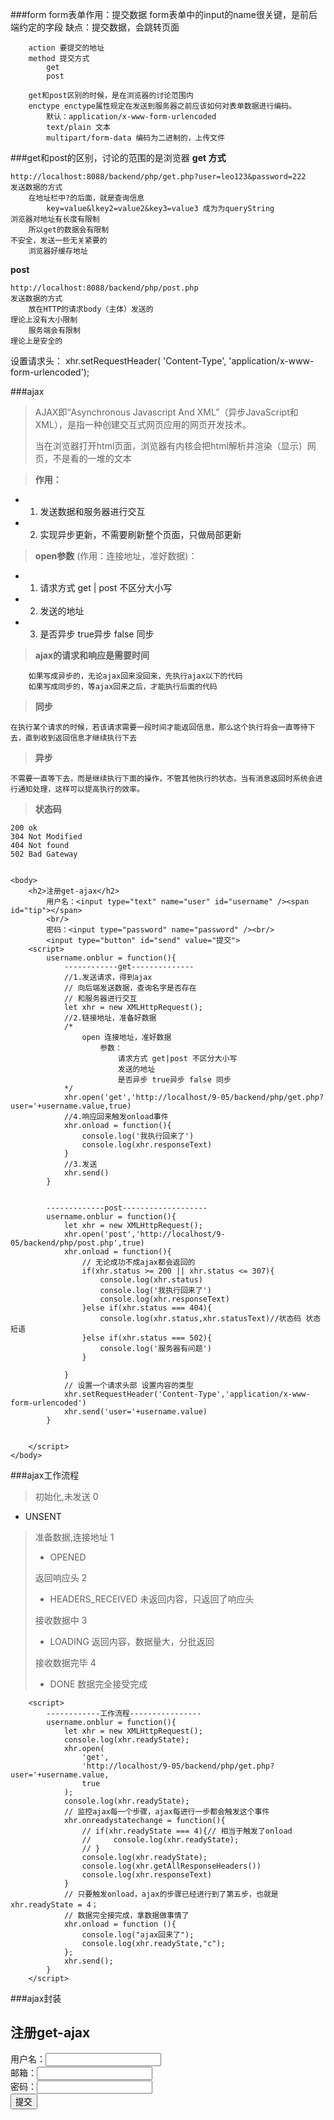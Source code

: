 ###form
		form表单作用：提交数据
		form表单中的input的name很关键，是前后端约定的字段
		缺点：提交数据，会跳转页面
			
		action 要提交的地址
		method 提交方式
			get  
			post

		get和post区别的时候，是在浏览器的讨论范围内
		enctype enctype属性规定在发送到服务器之前应该如何对表单数据进行编码。
			默认：application/x-www-form-urlencoded
			text/plain 文本
			multipart/form-data 编码为二进制的，上传文件
###get和post的区别，讨论的范围的是浏览器 
**get 方式**

	http://localhost:8088/backend/php/get.php?user=leo123&password=222
	发送数据的方式
		在地址栏中?的后面，就是查询信息
			key=value&lkey2=value2&key3=value3 成为为queryString
	浏览器对地址有长度有限制
		所以get的数据会有限制
	不安全，发送一些无关紧要的
		浏览器好缓存地址

**post**

	http://localhost:8088/backend/php/post.php
	发送数据的方式
		放在HTTP的请求body（主体）发送的
	理论上没有大小限制
		服务端会有限制
	理论上是安全的

设置请求头：
xhr.setRequestHeader( 'Content-Type',
			'application/x-www-form-urlencoded');


###ajax
>AJAX即“Asynchronous Javascript And XML”（异步JavaScript和XML），是指一种创建交互式网页应用的网页开发技术。
>
>当在浏览器打开html页面，浏览器有内核会把html解析并渲染（显示）网页，不是看的一堆的文本

>**作用：**
>
*	1. 发送数据和服务器进行交互	
*	2. 实现异步更新，不需要刷新整个页面，只做局部更新

>**open参数** (作用：连接地址，准好数据)：
>
*	1. 请求方式 get | post 不区分大小写
*	2. 发送的地址
*	3. 是否异步 true异步 false 同步


>**ajax的请求和响应是需要时间**
>
        如果写成异步的，无论ajax回来没回来，先执行ajax以下的代码
        如果写成同步的，等ajax回来之后，才能执行后面的代码

>
>**同步**
>
	在执行某个请求的时候，若该请求需要一段时间才能返回信息，那么这个执行将会一直等待下去，直到收到返回信息才继续执行下去
>
>**异步**
>	
	不需要一直等下去，而是继续执行下面的操作，不管其他执行的状态。当有消息返回时系统会进行通知处理，这样可以提高执行的效率。

>**状态码**
>
	200 ok 
	304 Not Modified
	404 Not found
	502 Bad Gateway


	<body>
        <h2>注册get-ajax</h2>
			用户名：<input type="text" name="user" id="username" /><span id="tip"></span>
			<br/>
			密码：<input type="password" name="password" /><br/>
			<input type="button" id="send" value="提交">
        <script>
            username.onblur = function(){
				------------get--------------
                //1.发送请求，得到ajax
                // 向后端发送数据，查询名字是否存在
				// 和服务器进行交互
                let xhr = new XMLHttpRequest();
                //2.链接地址，准备好数据
                /*
					open 连接地址，准好数据
						参数：
							请求方式 get|post 不区分大小写
							发送的地址
							是否异步 true异步 false 同步
				*/
                xhr.open('get','http://localhost/9-05/backend/php/get.php?user='+username.value,true)
                //4.响应回来触发onload事件
                xhr.onload = function(){
                    console.log('我执行回来了')
                    console.log(xhr.responseText)
                }
                //3.发送
                xhr.send()
            }
				

			-------------post-------------------
			username.onblur = function(){
                let xhr = new XMLHttpRequest();
                xhr.open('post','http://localhost/9-05/backend/php/post.php',true)
                xhr.onload = function(){
                    // 无论成功不成ajax都会返回的
                    if(xhr.status >= 200 || xhr.status <= 307){
                        console.log(xhr.status)
                        console.log('我执行回来了')
                        console.log(xhr.responseText)
                    }else if(xhr.status === 404){
                        console.log(xhr.status,xhr.statusText)//状态码 状态短语
                    }else if(xhr.status === 502){
                        console.log('服务器有问题')
                    }
                    
                }
				// 设置一个请求头部 设置内容的类型
                xhr.setRequestHeader('Content-Type','application/x-www-form-urlencoded')
                xhr.send('user='+username.value)
            }

			
        </script>
    </body>
###ajax工作流程
>初始化,未发送    0
>			
*	UNSENT
>
>准备数据,连接地址	1
>
>*	OPENED
>
>返回响应头		2	
>
>*	HEADERS_RECEIVED   未返回内容，只返回了响应头
>
>接收数据中		3	
>
>*	LOADING            返回内容，数据量大，分批返回
>
>接收数据完毕		4	
>
>*  DONE               数据完全接受完成

		<script>
			------------工作流程----------------
			username.onblur = function(){
                let xhr = new XMLHttpRequest();
				console.log(xhr.readyState);	
				xhr.open(
					'get',
					'http://localhost/9-05/backend/php/get.php?user='+username.value,
					true
				);
                console.log(xhr.readyState);
                // 监控ajax每一个步骤，ajax每进行一步都会触发这个事件
                xhr.onreadystatechange = function(){
                    // if(xhr.readyState === 4){// 相当于触发了onload
                    //     console.log(xhr.readyState);
                    // }
                    console.log(xhr.readyState);
                    console.log(xhr.getAllResponseHeaders())
                    console.log(xhr.responseText)
                }
                // 只要触发onload，ajax的步骤已经进行到了第五步，也就是xhr.readyState = 4；
				// 数据完全接完成，拿数据做事情了
                xhr.onload = function (){
					console.log("ajax回来了");	
					console.log(xhr.readyState,"c");
				};
                xhr.send();	
            }
		</script>

###ajax封装
	<body>
        <h2>注册get-ajax</h2>
			用户名：<input type="text" name="user" id="username" /><span id="tip"></span>
			<br/>
			邮箱：<input type="text" name="email" id="email" />
			<br/>
			密码：<input type="password" name="password" /><br/>
            <input type="button" id="send" value="提交">
        <script>
            /*
				url 发送的地址  必填项
				method 方式      可选 默认是get
				data 发送数据    可选 默认是''
			*/
            function ajax(options){
                let defaults = Object.assign({
                    url:'',
                    method:'get',
                    data:'',
                    success(){},
                    error(){}
                },options)
                if(!defaults.url){
                    throw new Error('这个地址不能为空')// 抛出错误
                }
                let xhr = new XMLHttpRequest();
                if(defaults.method.toLowerCase() === 'get'){// 是get请求要把data放在地址后面
                    defaults.url = defaults.url+'?'+defaults.data;
                }
                xhr.open(defaults.method,defaults.url,true);
                xhr.onload = function(){
                    if(xhr.status === 200){
                        defaults.success(xhr.responseText)
                    }else{
                        defaults.error(xhr.status,xhr.statusText)
                    }
                }
                if(defaults.method.toLowerCase() === 'get'){
                    xhr.send();
                }else if(defaults.method.toLowerCase() === 'post'){
                    xhr.setRequestHeader('Content-Type','application/x-www-form-urlencoded')
                    xhr.send(defaults.data);
                }
                
            }
            let username = document.getElementById('username');
            username.onblur = function(){
                ajax({
                    url:'http://localhost/9-05/backend/php/get.php',
                    data:'user='+username.value,
                    success(data){
                        console.log(data)
                    },
                    error(status,statusText){
                        console.log(status,statusText)
                    }
                })
            }
            email.onblur = function(){
                ajax({
                    url:'http://localhost/9-05/backend/php/post.php',
                    method:'post',
                    data: 'user='+email.value,
                    success(data){
                        console.log(data)
                    },
                    error(status,statusText){
                        console.log(status,statusText)
                    }
                })
            }
        </script>
    </body>